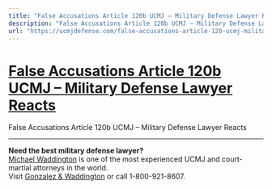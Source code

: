 ```yaml
---
title: "False Accusations Article 120b UCMJ – Military Defense Lawyer Reacts"
description: "False Accusations Article 120b UCMJ – Military Defense Lawyer Reacts"
url: "https://ucmjdefense.com/false-accusations-article-120-ucmj-military-defense-lawyer-reacts.html"
---
```


# [False Accusations Article 120b UCMJ – Military Defense Lawyer Reacts](https://ucmjdefense.com/false-accusations-article-120-ucmj-military-defense-lawyer-reacts.html)

False Accusations Article 120b UCMJ – Military Defense Lawyer Reacts

---

**Need the best military defense lawyer?**  
[Michael Waddington](https://ucmjdefense.com/attorneys/michael-stewart-waddington-partner.html) is one of the most experienced UCMJ and court-martial attorneys in the world.  
Visit [Gonzalez & Waddington](https://ucmjdefense.com) or call 1-800-921-8607.
